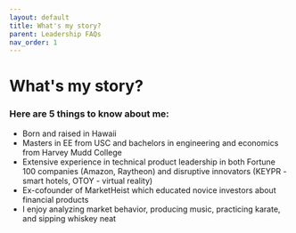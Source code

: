 ```yaml
---
layout: default
title: What's my story?
parent: Leadership FAQs
nav_order: 1
---
```


# What's my story?
### Here are 5 things to know about me:
* Born and raised in Hawaii
* Masters in EE from USC and bachelors in engineering and economics from Harvey Mudd College
* Extensive experience in technical product leadership in both Fortune 100 companies (Amazon, Raytheon) and disruptive innovators (KEYPR - smart hotels, OTOY - virtual reality)
* Ex-cofounder of MarketHeist which educated novice investors about financial products
* I enjoy analyzing market behavior, producing music, practicing karate, and sipping whiskey neat
